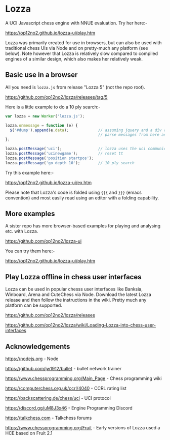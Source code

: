 # Lozza

A UCI Javascript chess engine with NNUE evaluation. Try her here:-

https://op12no2.github.io/lozza-ui/play.htm

Lozza was primarily created for use in browsers, but can also be used with traditional chess UIs via Node and on pretty-much any platform (see below). Note however that Lozza is relatively slow compared to compiled engines of a similar design, which also makes her relatively weak. 

## Basic use in a browser

All you need is ```lozza.js``` from release "Lozza 5" (not the repo root).  

https://github.com/op12no2/lozza/releases/tag/5

Here is a little example to do a 10 ply search:-

```Javascript
var lozza = new Worker('lozza.js');

lozza.onmessage = function (e) {
  $('#dump').append(e.data);             // assuming jquery and a div called #dump
                                         // parse messages from here as required
};

lozza.postMessage('uci');                // lozza uses the uci communication protocol
lozza.postMessage('ucinewgame');         // reset tt
lozza.postMessage('position startpos');
lozza.postMessage('go depth 10');        // 10 ply search
```

Try this example here:-

https://op12no2.github.io/lozza-ui/ex.htm

Please note that Lozza's code is folded using ```{{{``` and ```}}}``` (emacs convention) and most easily read using an editor with a folding capability.

## More examples

A sister repo has more browser-based examples for playing and analysing etc. with Lozza.

https://github.com/op12no2/lozza-ui

You can try them here:-

https://op12no2.github.io/lozza-ui/play.htm

## Play Lozza offline in chess user interfaces

Lozza can be used in popular chesss user interfaces like Banksia, Winboard, Arena and CuteChess via Node. Download the latest Lozza release and then follow the instructions in the wiki. Pretty much any platform can be supported.  

https://github.com/op12no2/lozza/releases

https://github.com/op12no2/lozza/wiki/Loading-Lozza-into-chess-user-interfaces

## Acknowledgements

https://nodejs.org - Node

https://github.com/jw1912/bullet - bullet network trainer

https://www.chessprogramming.org/Main_Page - Chess programming wiki

https://computerchess.org.uk/ccrl/4040 - CCRL rating list

https://backscattering.de/chess/uci - UCI protocol

https://discord.gg/uM8J3x46 - Engine Programming Discord

https://talkchess.com - Talkchess forums

https://www.chessprogramming.org/Fruit - Early versions of Lozza used a HCE based on Fruit 2.1

